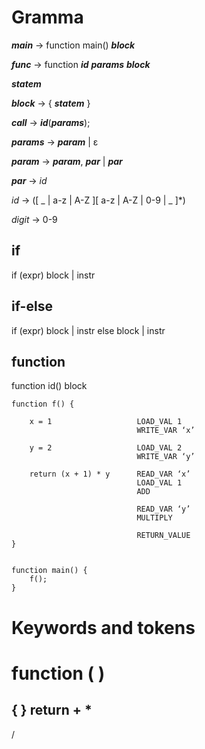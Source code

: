 # Gramma
***main*** -> function main() ***block***

***func*** -> function ***id*** ***params*** ***block***

***statem***

***block*** -> { ***statem*** }



***call*** -> ***id***(***params***);

***params*** -> ***param*** | ε

***param*** -> ***param***, ***par*** | ***par***

***par*** -> *id*


*id* -> ([ _ | a-z | A-Z ][ a-z | A-Z | 0-9 | _ ]\*)

*digit* ->  0-9  


## if
if (expr) block | instr

## if-else
if (expr) block | instr else block | instr

## function
function id() block




    function f() {

        x = 1                   LOAD_VAL 1
                                WRITE_VAR ‘x’

        y = 2                   LOAD_VAL 2
                                WRITE_VAR ‘y’

        return (x + 1) * y      READ_VAR ‘x’
                                LOAD_VAL 1
                                ADD

                                READ_VAR ‘y’
                                MULTIPLY

                                RETURN_VALUE
    }


    function main() {
        f();
    }

# Keywords and tokens
function
(
)
=
{
}
return
+
* 
- 
/ 

